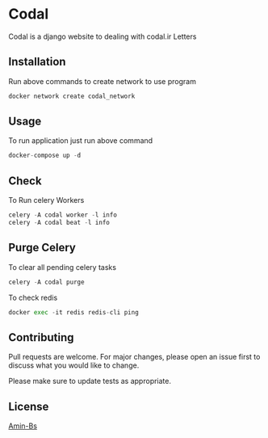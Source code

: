 # Codal

Codal is a django website to dealing with codal.ir Letters

## Installation

Run above commands to create network to use program

```bash
docker network create codal_network
```

## Usage
To run application just run above command
```python
docker-compose up -d
```

## Check
To Run celery Workers
```python
celery -A codal worker -l info
celery -A codal beat -l info
```

## Purge Celery
To clear all pending celery tasks
```python
celery -A codal purge
```

To check redis
```python
docker exec -it redis redis-cli ping
```

## Contributing
Pull requests are welcome. For major changes, please open an issue first to discuss what you would like to change.

Please make sure to update tests as appropriate.

## License
[Amin-Bs](https://choosealicense.com/licenses/mit/)